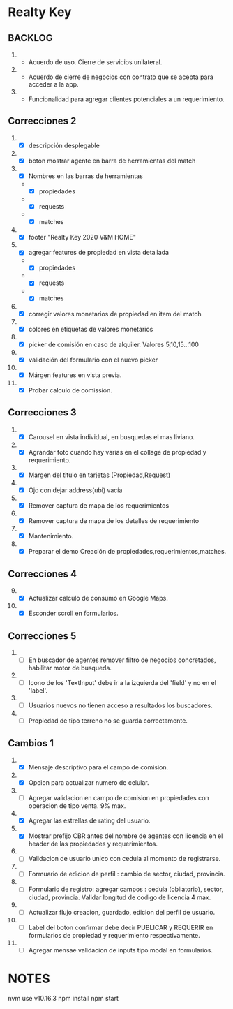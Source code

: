 # Realty Key

## BACKLOG
1. - Acuerdo de uso. Cierre de servicios unilateral.
2. - Acuerdo de cierre de negocios con contrato que se acepta para acceder a la app.
3. - Funcionalidad para agregar clientes potenciales a un requerimiento.

## Correcciones 2

1. - [x] descripción desplegable

2. - [X] boton mostrar agente en barra de herramientas del match

3. - [x] Nombres en las barras de herramientas
    - - [x]  propiedades
    - - [x]  requests
    - - [x]  matches
4. - [x] footer "Realty Key 2020 V&M HOME"

5. - [x] agregar features de propiedad en vista detallada
    - - [x]  propiedades
    - - [x]  requests
    - - [x]  matches
6. - [x] corregir valores monetarios de propiedad en item del match

7. - [x] colores en etiquetas de valores monetarios

8. - [x] picker de comisión en caso de alquiler. Valores 5,10,15...100

9. - [x] validación del formulario con el nuevo picker

10. - [x] Márgen features en vista previa.

11. - [x] Probar calculo de comissión.

## Correcciones 3

1. - [x] Carousel en vista individual, en busquedas el mas liviano.
2. - [x] Agrandar foto cuando hay varias en el collage de propiedad y requerimiento.

3. - [x] Margen del titulo en tarjetas (Propiedad,Request)

4. - [x] Ojo con dejar address(ubi) vacía 
5. - [x] Remover captura de mapa de los requerimientos
6. - [x] Remover captura de mapa de los detalles de requerimiento
7. - [x] Mantenimiento.
8. - [x] Preparar el demo Creación de propiedades,requerimientos,matches.

## Correcciones 4

9. - [x] Actualizar calculo de consumo en Google Maps.
10. - [x] Esconder scroll en formularios.

## Correcciones 5

1. - [ ] En buscador de agentes remover filtro de negocios concretados, habilitar motor de busqueda.
2. - [ ] Icono de los 'TextInput' debe ir a la izquierda del 'field' y no en el 'label'.
3. - [ ] Usuarios nuevos no tienen acceso a resultados los buscadores.
4. - [ ] Propiedad de tipo terreno no se guarda correctamente.

## Cambios 1

1. - [x] Mensaje descriptivo para el campo de comision.
2. - [x] Opcion para actualizar numero de celular.
3. - [ ] Agregar validacion en campo de comision en propiedades con operacion de tipo venta. 9% max.
4. - [x] Agregar las estrellas de rating del usuario.
5. - [x] Mostrar prefijo CBR antes del nombre de agentes con licencia en el header de las propiedades y requerimientos.
6. - [ ] Validacion de usuario unico con cedula al momento de registrarse.
7. - [ ] Formuario de edicion de perfil : cambio de sector, ciudad, provincia.
8. - [ ] Formulario de registro: agregar campos : cedula (obliatorio), sector, ciudad, provincia. Validar longitud de codigo de licencia 4 max.
9. - [ ] Actualizar flujo creacion, guardado, edicion del perfil de usuario.
10. - [ ] Label del boton confirmar debe decir PUBLICAR y REQUERIR en formularios de propiedad y requerimiento respectivamente.
11. - [ ] Agregar mensae validacion de inputs tipo modal en formularios.

# NOTES

nvm use v10.16.3
npm install
npm start
